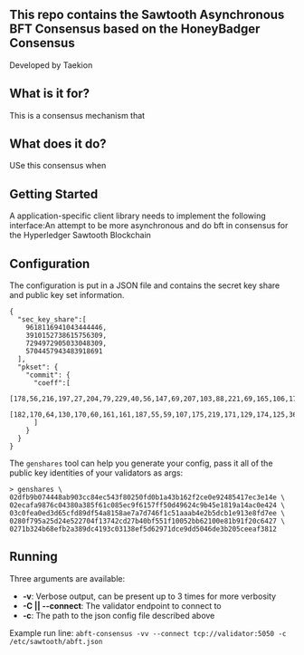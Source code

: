 This repo contains the Sawtooth Asynchronous BFT Consensus based on the HoneyBadger Consensus
---------------------------------------------------------------------------------------------
Developed by Taekion

What is it for?
---------------

This is a consensus mechanism that 

What does it do?
----------------

USe this consensus when 

Getting Started
---------------

A application-specific client library needs to implement the following interface:An attempt to be more asynchronous and do bft in consensus for the Hyperledger Sawtooth Blockchain

## Configuration

The configuration is put in a JSON file and contains the secret key share and public key set information.

```
{
  "sec_key_share":[
    9618116941043444446,
    3910152738615756309,
    7294972905033048309,
    5704457943483918691
  ],
  "pkset": {
    "commit": {
      "coeff":[
        [178,56,216,197,27,204,79,229,40,56,147,69,207,103,88,221,69,165,106,173,37,233,124,62,204,172,118,108,194,63,18,8,102,140,252,202,213,177,88,64,112,89,246,95,201,172,185,229],
        [182,170,64,130,170,60,161,161,187,55,59,107,175,219,171,129,174,125,36,148,93,9,123,239,182,104,9,142,44,78,106,147,159,101,166,125,230,169,98,122,190,184,255,25,185,162,37,170]
      ]
    }
  }
}
```

The `genshares` tool can help you generate your config, pass it all of the public key identities of your validators as args:
```
> genshares \
02dfb9b074448ab903cc84ec543f80250fd0b1a43b162f2ce0e92485417ec3e14e \
02ecafa9876c04380a385f61c085ec9f6157ff50d49624c9b45e1819a14ac0e424 \
03c0fea0ed3d65cfd89df54a8158ae7a7d746f1c51aaab4e2b5dcb1e913e8fd7ee \
0280f795a25d24e522704f13742cd27b40bf551f10052bb62100e81b91f20c6427 \
0271b324b68efb2a389dc4193c03138ef5d62971dce9dd5046de3b205ceeaf3812
```

## Running

Three arguments are available:
* __-v__: Verbose output, can be present up to 3 times for more verbosity
* __-C || --connect__: The validator endpoint to connect to
* __-c__: The path to the json config file described above

Example run line:
`abft-consensus -vv --connect tcp://validator:5050 -c /etc/sawtooth/abft.json`
